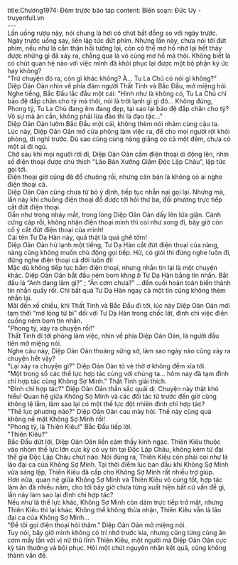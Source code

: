 title:Chương1974: Đêm trước bão táp
content:
Biên soạn: Đức Uy - truyenfull.vn<br>---<br>Lần uống rượu này, nói chung là hơi có chút bất đồng so với ngày trước. Ngày trước uống say, liền lập tức đứt phim. Nhưng lần này, chưa nói tới đứt phim, nếu như là cẩn thận hồi tưởng lại, còn có thể mơ hồ nhớ lại hết thảy được những gì đã xảy ra, chẳng qua là vô cùng mơ hồ mà thôi. Không biết là có chút quan hệ nào với việc mình đã khôi phục lại được một bộ phận ký ức hay không?<br>"Trừ chuyện đó ra, còn gì khác không? À… Tu La Chủ có nói gì không?" Diệp Oản Oản nhìn về phía đám người Thất Tinh và Bắc Đẩu, mở miệng hỏi.<br>Nghe tiếng, Bắc Đẩu lắc đầu một cái: "Hình như là không có, Tu La Chủ chỉ bảo đệ đắp chăn cho tỷ mà thôi, nói là trời lạnh gì gì đó... Không đúng, Phong tỷ, Tu La Chủ đang êm đang đẹp, tại sao lại bảo đệ đắp chăn cho tỷ? Vô sự mà ân cần, không phải lừa đảo thì là đạo tặc..."<br>Diệp Oản Oản lườm Bắc Đẩu một cái, không thèm nói nhảm cùng cậu ta.<br>Lúc này, Diệp Oản Oản mở cửa phòng làm việc ra, để cho mọi người rời khỏi phòng, đi nghỉ trước. Dù sao cũng cùng nàng giằng co cả một đêm, chưa có một ai đi ngủ.<br>Chờ sau khi mọi người rời đi, Diệp Oản Oản cầm điện thoại di động lên, nhìn số điện thoại được chú thích "Lão Bản Xưởng Giấm Độc Lập Châu", lập tức gọi tới.<br>Điện thoại giờ cũng đã đổ chuông rồi, nhưng căn bản là không có ai nghe điện thoại cả.<br>Diệp Oản Oản cũng chưa từ bỏ ý định, tiếp tục nhẫn nại gọi lại. Nhưng mà, lần này khi chuông điện thoại đổ được tới hồi thứ ba, đối phương trực tiếp cắt đứt điện thoại.<br>Gần như trong nháy mắt, trong lòng Diệp Oản Oản dấy lên lửa giận. Cánh cứng cáp rồi, không nhận điện thoại mình thì coi như xong đi, bây giờ còn cố ý cắt đứt điện thoại của mình!<br>Cái tên Tư Dạ Hàn này, quả thật là quá ghê tởm!<br>Diệp Oản Oản hừ lạnh một tiếng, Tư Dạ Hàn cắt đứt điện thoại của nàng, nàng cũng không muốn chủ động gọi tiếp. Hừ, có giỏi thì đừng nghe luôn đi, đừng nghe điện thoại cả đời luôn đi!<br>Mặc dù không tiếp tục bấm điện thoại, nhưng nhắn tin lại là một chuyện khác. Diệp Oản Oản bắt đầu ném bom kh*ng b* Tư Dạ Hàn bằng tin nhắn. Bắt đầu là “Anh đang làm gì?” ; “Ăn cơm chưa?” …đến cuối hoàn toàn biến thành tin nhắn quấy rối. Chỉ bất quá Tư Dạ Hàn ngay cả một tin cũng không thèm nhắn lại.<br>Mãi đến xế chiều, khi Thất Tinh và Bắc Đẩu đi tới, lúc này Diệp Oản Oản mới tạm thời “mở lòng từ bi” đối với Tư Dạ Hàn trong chốc lát, đình chỉ việc điên cuồng ném bom tin nhắn.<br>"Phong tỷ, xảy ra chuyện rồi!"<br>Thất Tinh đi tới phòng làm việc, nhìn về phía Diệp Oản Oản, là người đầu tiên mở miệng nói.<br>Nghe câu này, Diệp Oản Oản thoáng sững sờ, làm sao ngày nào cũng xảy ra chuyện hết vậy?<br>"Lại xảy ra chuyện gì?" Diệp Oản Oản tỏ vẻ thờ ơ không đếm xỉa tới.<br>"Một trong số các thế lực hợp tác cùng với chúng ta... hôm nay đã tạm đình chỉ hợp tác cùng Không Sợ Minh." Thất Tinh giải thích.<br>"Đình chỉ hợp tác?" Diệp Oản Oản thần sắc quái dị. Chuyện này thật khó hiểu! Quan hệ giữa Không Sợ Minh và các đối tác từ trước đến giờ cũng không tệ lắm, làm sao lại có một thế lực đột nhiên đình chỉ hợp tác?<br>"Thế lực phương nào?" Diệp Oản Oản cau mày hỏi. Thế này cũng quá không nể mặt Không Sợ Minh rồi!<br>"Phong tỷ, là Thiên Kiêu!" Bắc Đẩu tiếp lời.<br>"Thiên Kiêu?"<br>Bắc Đẩu dứt lời, Diệp Oản Oản liền cảm thấy kinh ngạc. Thiên Kiêu thuộc vào nhóm thế lực lớn cực kỳ có uy tín tại Độc Lập Châu, không kém tứ đại thế gia Độc Lập Châu chút nào. Nói đúng ra, Thiên Kiêu còn phải coi như là lão đại ca của Không Sợ Minh. Tại thời điểm lúc ban đầu khi Không Sợ Minh vừa sáng lập, Thiên Kiêu đã cấp cho Không Sợ Minh rất nhiều trợ giúp.<br>Hơn nữa, quan hệ giữa Không Sợ Minh và Thiên Kiêu vô cùng tốt, hợp tác làm ăn đã nhiều năm, cho tới bây giờ chưa từng xuất hiện bất cứ vấn đề gì, lần này làm sao lại đình chỉ hợp tác?<br>Nếu như là thế lực khác, Không Sợ Minh còn dám trực tiếp trở mặt, nhưng Thiên Kiêu thì lại khác. Không thể không thừa nhận, Thiên Kiêu vẫn là lão đại ca của Không Sợ Minh...<br>"Để tôi gọi điện thoại hỏi thăm." Diệp Oản Oản mở miệng nói.<br>Tuy nói, bây giờ mình không có trí nhớ trước kia, nhưng cũng từng cùng ăn cơm mấy lần với vị nữ thủ lĩnh Thiên Kiêu, một người mà Diệp Oản Oản cực kỳ tán thưởng và bội phục. Hỏi một chút nguyên nhân kết quả, cũng không thành vấn đề.